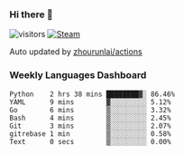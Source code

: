 ### Hi there 👋

![visitors](https://visitor-badge.glitch.me/badge?page_id=zhourunlai)
[![Steam](https://img.shields.io/badge/dynamic/json?label=Steam&query=%24.data.totalSubs&url=https%3A%2F%2Fapi.spencerwoo.com%2Fsubstats%2F%3Fsource%3DsteamGames%26queryKey%3D76561198285156854&suffix=%20Games&logo=steam&labelColor=134375&color=0b1a37&longCache=true)](http://steamcommunity.com/profiles/76561198285156854)

Auto updated by <a href="https://github.com/zhourunlai/zhourunlai/actions" target="_blank">zhourunlai/actions</a>

### Weekly Languages Dashboard

<!--PART:wakatime-->
```text
Python    2 hrs 38 mins ████████▓░ 86.46%
YAML      9 mins        ▓░░░░░░░░░ 5.12%
Go        6 mins        ▒░░░░░░░░░ 3.32%
Bash      4 mins        ▒░░░░░░░░░ 2.45%
Git       3 mins        ▒░░░░░░░░░ 2.07%
gitrebase 1 min         ▒░░░░░░░░░ 0.58%
Text      0 secs        ▒░░░░░░░░░ 0.00%
```
<!--PART:wakatime-->
